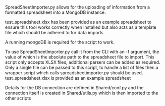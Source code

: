 SpreadSheetImporter.py allows for the uploading of information from a formatted spreadsheet into a MongoDB instance.

test_spreadsheet.xlsx has been provided as an example spreadsheet to ensure this tool works correctly when installed but also acts as a template file which should be adhered to for data imports.

A running mongoDB is required for the script to work.

To use SpreadSheetImporter.py call it from the CLI with an -f argument, the value of which is the absolute path to the spreadsheet file to import.
This script only accepts XLSX files, additional parsers can be added as required.
Only a single file can be passed to this script, to handle a list of files then a wrapper script which calls spreadsheetimporter.py should be used.
test_spreadsheet.xlsx is provided as an example spreadsheet

Details for the DB connection are defined in Shared/conf.py and the connection itself is created in Shared/utils.py which is then imported to the other scripts